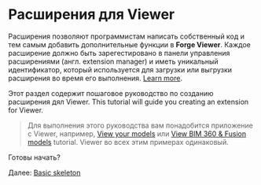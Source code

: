 # Расширения для Viewer

Расширения позволяют  программистам написать собственный код и тем самым добавить дополнительные функции в **Forge Viewer**. Каждое расширение должно быть зарегестировано в панели управления расширениями (англ. extension manager) и иметь уникальный идентификатор, который используется для загрузки или выгрузки расширения во время его выполнения. [Learn more](https://forge.autodesk.com/en/docs/viewer/v7/reference/Extensions/).

Этот раздел содержит пошаговое руководство по созданию расширения дял Viewer. This tutorial will guide you creating an extension for Viewer. 

> Для выполнения этого руководства вам понадобится приложение с Viewer, например, [View your models](tutorials/viewmodels.md) или [View BIM 360 & Fusion models](tutorials/viewhubmodels.md) tutorial. Viewer во всех этим примерах одинаковый. 

Готовы начать?

Далее: [Basic skeleton](viewer/extensions/skeleton.md)
